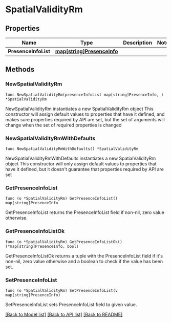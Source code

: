 # SpatialValidityRm

## Properties

Name | Type | Description | Notes
------------ | ------------- | ------------- | -------------
**PresenceInfoList** | [**map[string]PresenceInfo**](PresenceInfo.md) |  | 

## Methods

### NewSpatialValidityRm

`func NewSpatialValidityRm(presenceInfoList map[string]PresenceInfo, ) *SpatialValidityRm`

NewSpatialValidityRm instantiates a new SpatialValidityRm object
This constructor will assign default values to properties that have it defined,
and makes sure properties required by API are set, but the set of arguments
will change when the set of required properties is changed

### NewSpatialValidityRmWithDefaults

`func NewSpatialValidityRmWithDefaults() *SpatialValidityRm`

NewSpatialValidityRmWithDefaults instantiates a new SpatialValidityRm object
This constructor will only assign default values to properties that have it defined,
but it doesn't guarantee that properties required by API are set

### GetPresenceInfoList

`func (o *SpatialValidityRm) GetPresenceInfoList() map[string]PresenceInfo`

GetPresenceInfoList returns the PresenceInfoList field if non-nil, zero value otherwise.

### GetPresenceInfoListOk

`func (o *SpatialValidityRm) GetPresenceInfoListOk() (*map[string]PresenceInfo, bool)`

GetPresenceInfoListOk returns a tuple with the PresenceInfoList field if it's non-nil, zero value otherwise
and a boolean to check if the value has been set.

### SetPresenceInfoList

`func (o *SpatialValidityRm) SetPresenceInfoList(v map[string]PresenceInfo)`

SetPresenceInfoList sets PresenceInfoList field to given value.



[[Back to Model list]](../README.md#documentation-for-models) [[Back to API list]](../README.md#documentation-for-api-endpoints) [[Back to README]](../README.md)



